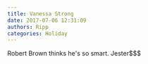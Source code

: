 ```yaml
---
title: Vanessa Strong
date: 2017-07-06 12:31:09
authors: Ripp
categories: Holiday
---
```


 Robert Brown thinks he's so smart. Jester$$$